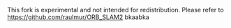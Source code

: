 This fork is experimental and not intended for redistribution. Please refer to https://github.com/raulmur/ORB_SLAM2 
bkaabka
